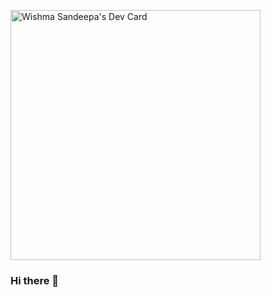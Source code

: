 <a href="https://app.daily.dev/wishmasandeepa"><img src="https://api.daily.dev/devcards/1aaa9f3e6ee34cc99a33e1c9ab5448c0.png?r=i9z" width="400" alt="Wishma Sandeepa's Dev Card"/></a>
### Hi there 👋

<!--
**WishmaPathirage/WishmaPathirage** is a ✨ _special_ ✨ repository because its `README.md` (this file) appears on your GitHub profile.

Here are some ideas to get you started:

- 🔭 I’m currently working on ...
- 🌱 I’m currently learning ...
- 👯 I’m looking to collaborate on ...
- 🤔 I’m looking for help with ...
- 💬 Ask me about ...
- 📫 How to reach me: ...
- 😄 Pronouns: ...
- ⚡ Fun fact: ...
-->
